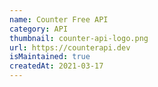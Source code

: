 ```yaml
---
name: Counter Free API
category: API
thumbnail: counter-api-logo.png
url: https://counterapi.dev
isMaintained: true
createdAt: 2021-03-17
---
```

